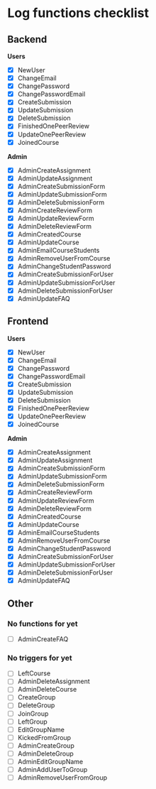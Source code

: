 # Log functions checklist
## Backend
**Users**
- [X] NewUser           
- [X] ChangeEmail         
- [X] ChangePassword    
- [X] ChangePasswordEmail
- [X] CreateSubmission 
- [X] UpdateSubmission
- [X] DeleteSubmission   
- [X] FinishedOnePeerReview 
- [X] UpdateOnePeerReview   
- [X] JoinedCourse

**Admin**
- [X] AdminCreateAssignment  
- [X] AdminUpdateAssignment  
- [X] AdminCreateSubmissionForm 
- [X] AdminUpdateSubmissionForm 
- [X] AdminDeleteSubmissionForm
- [X] AdminCreateReviewForm
- [X] AdminUpdateReviewForm
- [X] AdminDeleteReviewForm  
- [X] AdminCreatedCourse 
- [X] AdminUpdateCourse
- [X] AdminEmailCourseStudents
- [X] AdminRemoveUserFromCourse
- [X] AdminChangeStudentPassword  
- [X] AdminCreateSubmissionForUser 
- [X] AdminUpdateSubmissionForUser 
- [X] AdminDeleteSubmissionForUser
- [X] AdminUpdateFAQ

## Frontend
**Users**
- [X] NewUser           
- [X] ChangeEmail         
- [X] ChangePassword    
- [X] ChangePasswordEmail
- [X] CreateSubmission 
- [X] UpdateSubmission
- [X] DeleteSubmission   
- [X] FinishedOnePeerReview 
- [X] UpdateOnePeerReview   
- [X] JoinedCourse

**Admin**
- [X] AdminCreateAssignment  
- [X] AdminUpdateAssignment  
- [X] AdminCreateSubmissionForm 
- [X] AdminUpdateSubmissionForm 
- [X] AdminDeleteSubmissionForm
- [X] AdminCreateReviewForm
- [X] AdminUpdateReviewForm
- [X] AdminDeleteReviewForm  
- [X] AdminCreatedCourse 
- [X] AdminUpdateCourse
- [X] AdminEmailCourseStudents
- [X] AdminRemoveUserFromCourse
- [X] AdminChangeStudentPassword  
- [X] AdminCreateSubmissionForUser 
- [X] AdminUpdateSubmissionForUser 
- [X] AdminDeleteSubmissionForUser
- [X] AdminUpdateFAQ

## Other
### No functions for yet
- [ ] AdminCreateFAQ

### No triggers for yet
- [ ] LeftCourse 
- [ ] AdminDeleteAssignment
- [ ] AdminDeleteCourse
- [ ] CreateGroup
- [ ] DeleteGroup
- [ ] JoinGroup
- [ ] LeftGroup
- [ ] EditGroupName
- [ ] KickedFromGroup
- [ ] AdminCreateGroup
- [ ] AdminDeleteGroup
- [ ] AdminEditGroupName
- [ ] AdminAddUserToGroup
- [ ] AdminRemoveUserFromGroup